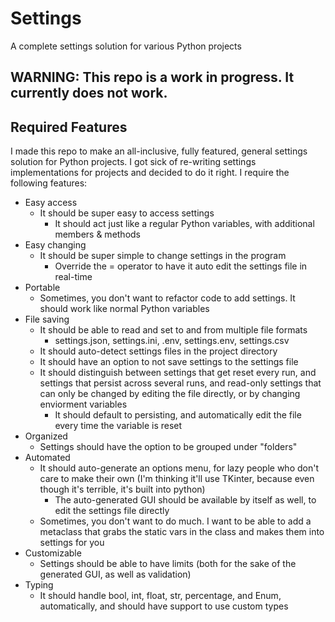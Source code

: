 # Settings
A complete settings solution for various Python projects

## WARNING: This repo is a work in progress. It currently does not work.

## Required Features
I made this repo to make an all-inclusive, fully featured, general settings solution for Python projects. I got sick of re-writing settings implementations for projects and decided to do it right. 
I require the following features:
- Easy access
  - It should be super easy to access settings
    - It should act just like a regular Python variables, with additional members & methods
- Easy changing
  - It should be super simple to change settings in the program
    - Override the = operator to have it auto edit the settings file in real-time
- Portable
  - Sometimes, you don't want to refactor code to add settings. It should work like normal Python variables
- File saving
  - It should be able to read and set to and from multiple file formats
    - settings.json, settings.ini, .env, settings.env, settings.csv
  - It should auto-detect settings files in the project directory
  - It should have an option to not save settings to the settings file
  - It should distinguish between settings that get reset every run, and settings that persist across several runs, and read-only settings that can only be changed by editing the file directly, or by changing enviorment variables
    - It should default to persisting, and automatically edit the file every time the variable is reset
- Organized
  - Settings should have the option to be grouped under "folders"
- Automated
  - It should auto-generate an options menu, for lazy people who don't care to make their own (I'm thinking it'll use TKinter, because even though it's terrible, it's built into python)
    - The auto-generated GUI should be available by itself as well, to edit the settings file directly
  - Sometimes, you don't want to do much. I want to be able to add a metaclass that grabs the static vars in the class and makes them into settings for you
- Customizable
  - Settings should be able to have limits (both for the sake of the generated GUI, as well as validation)
- Typing
  - It should handle bool, int, float, str, percentage, and Enum, automatically, and should have support to use custom types
